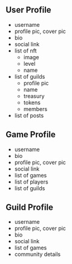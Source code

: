 ## User Profile
- username
- profile pic, cover pic
- bio
- social link
- list of nft
  - image
  - level
  - name
- list of guilds
  - profile pic
  - name
  - treasury
  - tokens
  - members
- list of posts

## Game Profile
- username
- bio
 - profile pic, cover pic
- social link
- list of games
- list of players
- list of guilds

## Guild Profile
- username
- profile pic, cover pic
- bio
- social link
- list of games
- community details